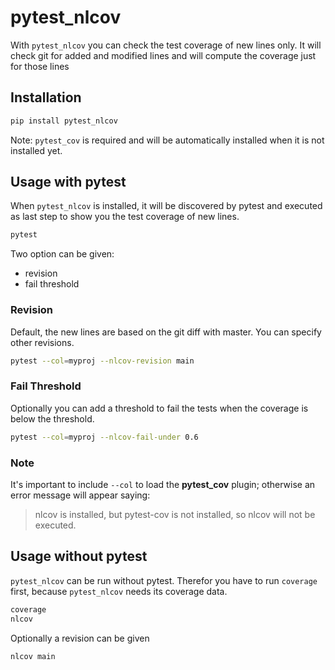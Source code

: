 # pytest_nlcov

With `pytest_nlcov` you can check the test coverage of new lines only. It will
check git for added and modified lines and will compute the coverage
just for those lines

## Installation

```sh
pip install pytest_nlcov
```

Note: `pytest_cov` is required and will be automatically installed when it 
is not installed yet.

## Usage with pytest

When `pytest_nlcov` is installed, it will be discovered by pytest and executed as last step to
show you the test coverage of new lines.

```sh
pytest
```

Two option can be given:

- revision
- fail threshold

### Revision

Default, the new lines are based on the git diff with master. You can specify other revisions.

```sh
pytest --col=myproj --nlcov-revision main
```

### Fail Threshold

Optionally you can add a threshold to fail the tests when the coverage is below the threshold.

```sh
pytest --col=myproj --nlcov-fail-under 0.6
```

### Note
It's important to include `--col` to load the **pytest_cov** plugin; otherwise an error message will appear saying:
> nlcov is installed, but pytest-cov is not installed, so nlcov will not be executed.


## Usage without pytest

`pytest_nlcov` can be run without pytest. Therefor you have to run `coverage` first, because `pytest_nlcov`
needs its coverage data.

```sh
coverage
nlcov
```

Optionally a revision can be given

```sh
nlcov main
```
